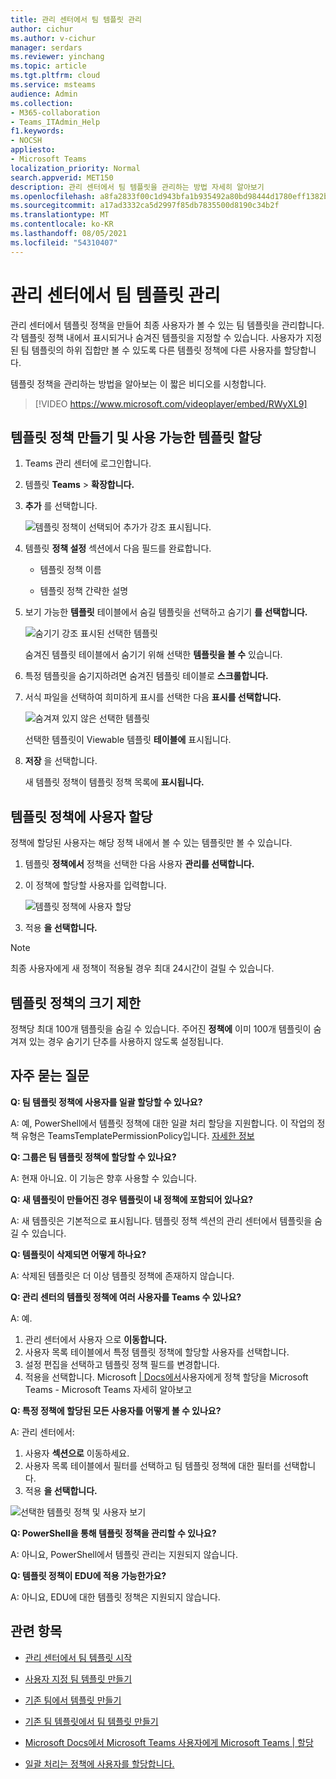 ```yaml
---
title: 관리 센터에서 팀 템플릿 관리
author: cichur
ms.author: v-cichur
manager: serdars
ms.reviewer: yinchang
ms.topic: article
ms.tgt.pltfrm: cloud
ms.service: msteams
audience: Admin
ms.collection:
- M365-collaboration
- Teams_ITAdmin_Help
f1.keywords:
- NOCSH
appliesto:
- Microsoft Teams
localization_priority: Normal
search.appverid: MET150
description: 관리 센터에서 팀 템플릿을 관리하는 방법 자세히 알아보기
ms.openlocfilehash: a8fa2833f00c1d943bfa1b935492a80bd98444d1780eff1382b0952781aa471e
ms.sourcegitcommit: a17ad3332ca5d2997f85db7835500d8190c34b2f
ms.translationtype: MT
ms.contentlocale: ko-KR
ms.lasthandoff: 08/05/2021
ms.locfileid: "54310407"
---
```

# <a name="manage-team-templates-in-the-admin-center"></a>관리 센터에서 팀 템플릿 관리

관리 센터에서 템플릿 정책을 만들어 최종 사용자가 볼 수 있는 팀 템플릿을 관리합니다. 각 템플릿 정책 내에서 표시되거나 숨겨진 템플릿을 지정할 수 있습니다.
사용자가 지정된 팀 템플릿의 하위 집합만 볼 수 있도록 다른 템플릿 정책에 다른 사용자를 할당합니다.

템플릿 정책을 관리하는 방법을 알아보는 이 짧은 비디오를 시청합니다.

> [!VIDEO https://www.microsoft.com/videoplayer/embed/RWyXL9]

## <a name="create-template-policies-and-assign-available-templates"></a>템플릿 정책 만들기 및 사용 가능한 템플릿 할당

1. Teams 관리 센터에 로그인합니다.

2. 템플릿 **Teams**  >  **확장합니다.**

3. **추가** 를 선택합니다.

    ![템플릿 정책이 선택되어 추가가 강조 표시됩니다.](media/template-policies-1.png)

1. 템플릿 **정책 설정** 섹션에서 다음 필드를 완료합니다.

    - 템플릿 정책 이름

    - 템플릿 정책 간략한 설명

2. 보기 가능한 **템플릿** 테이블에서 숨길 템플릿을 선택하고 숨기기 **를 선택합니다.**

    ![숨기기 강조 표시된 선택한 템플릿](media/template-policies-2.png)

    숨겨진 템플릿 테이블에서 숨기기 위해 선택한 **템플릿을 볼 수** 있습니다.

1. 특정 템플릿을 숨기지하려면 숨겨진 템플릿 테이블로 **스크롤합니다.**

2. 서식 파일을 선택하여 희미하게 표시를 선택한 다음 **표시를 선택합니다.**

   ![숨겨져 있지 않은 선택한 템플릿](media/template-policies-3.png)

   선택한 템플릿이 Viewable 템플릿 **테이블에** 표시됩니다.
3. **저장** 을 선택합니다.

   새 템플릿 정책이 템플릿 정책 목록에 **표시됩니다.**

## <a name="assign-users-to-the-template-policies"></a>템플릿 정책에 사용자 할당

정책에 할당된 사용자는 해당 정책 내에서 볼 수 있는 템플릿만 볼 수 있습니다.

1. 템플릿 **정책에서** 정책을 선택한 다음 사용자 **관리를 선택합니다.**

2. 이 정책에 할당할 사용자를 입력합니다.

   ![템플릿 정책에 사용자 할당](media/template-policies-4.png)

3. 적용 **을 선택합니다.**

> [!Note]
> 최종 사용자에게 새 정책이 적용될 경우 최대 24시간이 걸릴 수 있습니다.

## <a name="size-limits-for-template-policies"></a>템플릿 정책의 크기 제한

정책당 최대 100개 템플릿을 숨길 수 있습니다. 주어진 **정책에** 이미 100개 템플릿이 숨겨져 있는 경우 숨기기 단추를 사용하지 않도록 설정됩니다.

## <a name="frequently-asked-questions"></a>자주 묻는 질문

**Q: 팀 템플릿 정책에 사용자를 일괄 할당할 수 있나요?**
  
A: 예, PowerShell에서 템플릿 정책에 대한 일괄 처리 할당을 지원합니다. 이 작업의 정책 유형은 TeamsTemplatePermissionPolicy입니다. [자세한 정보](/powershell/module/teams/new-csbatchpolicyassignmentoperation)

**Q: 그룹은 팀 템플릿 정책에 할당할 수 있나요?**

A: 현재 아니요. 이 기능은 향후 사용할 수 있습니다.

**Q: 새 템플릿이 만들어진 경우 템플릿이 내 정책에 포함되어 있나요?**

A: 새 템플릿은 기본적으로 표시됩니다. 템플릿 정책 섹션의 관리 센터에서 템플릿을 숨길 수 있습니다.

**Q: 템플릿이 삭제되면 어떻게 하나요?**

A: 삭제된 템플릿은 더 이상 템플릿 정책에 존재하지 않습니다.

**Q: 관리 센터의 템플릿 정책에 여러 사용자를 Teams 수 있나요?**

A: 예.

1. 관리 센터에서 사용자 으로 **이동합니다.**
1. 사용자 목록 테이블에서 특정 템플릿 정책에 할당할 사용자를 선택합니다.
1. 설정 편집을 선택하고 템플릿 정책 필드를 변경합니다.
1. 적용을 선택합니다.
   Microsoft [ \| Docs에서](./assign-policies.md#assign-a-policy-to-a-batch-of-users)사용자에게 정책 할당을 Microsoft Teams - Microsoft Teams 자세히 알아보고

**Q: 특정 정책에 할당된 모든 사용자를 어떻게 볼 수 있나요?**

A: 관리 센터에서:

1. 사용자 **섹션으로** 이동하세요.
2. 사용자 목록 테이블에서 필터를 선택하고 팀 템플릿 정책에 대한 필터를 선택합니다.
3. 적용 **을 선택합니다.**

![선택한 템플릿 정책 및 사용자 보기](media/template-policies-5.png)

**Q: PowerShell을 통해 템플릿 정책을 관리할 수 있나요?**

A: 아니요, PowerShell에서 템플릿 관리는 지원되지 않습니다.

**Q: 템플릿 정책이 EDU에 적용 가능한가요?**

A: 아니요, EDU에 대한 템플릿 정책은 지원되지 않습니다.

## <a name="related-topics"></a>관련 항목

- [관리 센터에서 팀 템플릿 시작](./get-started-with-teams-templates-in-the-admin-console.md)

- [사용자 지정 팀 템플릿 만들기](./create-a-team-template.md)

- [기존 팀에서 템플릿 만들기](./create-template-from-existing-team.md)

- [기존 팀 템플릿에서 팀 템플릿 만들기](./create-template-from-existing-template.md)

- [Microsoft Docs에서 Microsoft Teams 사용자에게 Microsoft Teams \| 할당](./assign-policies.md)

- [일괄 처리는 정책에 사용자를 할당합니다.](/powershell/module/teams/new-csbatchpolicyassignmentoperation)
